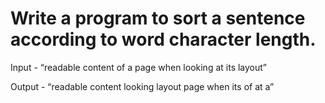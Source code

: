#	Write a program to sort a sentence according to word character length.

Input - “readable content of a page when looking at its layout”

Output - “readable content looking layout page when its of at a”
